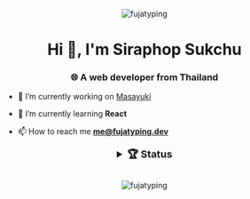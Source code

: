 <p align="center"> <img src="https://cdn.discordapp.com/attachments/1071401485239332864/1137583046959308820/New_Project.png" alt="fujatyping" /> </p>
<h1 align="center">Hi 👋, I'm Siraphop Sukchu</h1>
<h3 align="center">🌐 A web developer from Thailand</h3>

- 🔭 I’m currently working on [Masayuki](https://github.com/FujaTyping/Masayuki)

- 🌱 I’m currently learning **React**

- 📫 How to reach me **me@fujatyping.dev**

<details align="center">
<summary style="font-weight: bold; font-size: 18px">🏆 Status</summary>
<br>
<p><img align="center" src="https://github-readme-stats.vercel.app/api/top-langs?username=fujatyping&show_icons=true&theme=dark&locale=en&layout=compact" alt="fujatyping" /></p>

<p>&nbsp;<img align="center" src="https://github-readme-stats.vercel.app/api?username=fujatyping&show_icons=true&theme=dark&locale=en" alt="fujatyping" /></p>
</details>

##

<p align="center"> <img src="https://moe-counter.glitch.me/get/@FJT?theme=rlue34" alt="fujatyping" /> </p>

